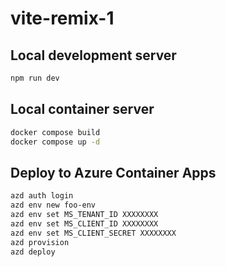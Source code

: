 # vite-remix-1

## Local development server

```sh
npm run dev
```

## Local container server

```sh
docker compose build
docker compose up -d
```

## Deploy to Azure Container Apps

```sh
azd auth login
azd env new foo-env
azd env set MS_TENANT_ID XXXXXXXX
azd env set MS_CLIENT_ID XXXXXXXX
azd env set MS_CLIENT_SECRET XXXXXXXX
azd provision
azd deploy
```
